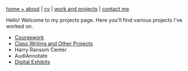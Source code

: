 [home + about](index.md)  |     [cv](cv.md)    |    [work and projects](projects.md)   |    [contact me](contact.md)


Hello! Welcome to my projects page. Here you'll find various projects I've worked on.

* [Coursework](coursework.html)
* [Class Writing and Other Projects](writingandprojects.html)
* Harry Ransom Center
* AudiAnnotate
* [Digital Exhibits](digital-exhibits.md)
